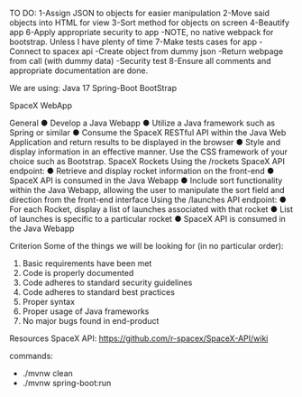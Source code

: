 TO DO:
1-Assign JSON to objects for easier manipulation
2-Move said objects into HTML for view
3-Sort method for objects on screen
4-Beautify app
6-Apply appropriate security to app
    -NOTE, no native webpack for bootstrap. Unless I have plenty of time
7-Make tests cases for app
    -Connect to spacex api
    -Create object from dummy json
    -Return webpage from call (with dummy data)
    -Security test
8-Ensure all comments and appropriate documentation are done.

We are using:
Java 17
Spring-Boot
BootStrap

SpaceX WebApp

General
● Develop a Java Webapp
● Utilize a Java framework such as Spring or similar
● Consume the SpaceX RESTful API within the Java Web Application and return results to
be displayed in the browser
● Style and display information in an effective manner. Use the CSS framework of your
choice such as Bootstrap.
SpaceX Rockets
Using the /rockets SpaceX API endpoint:
● Retrieve and display rocket information on the front-end
● SpaceX API is consumed in the Java Webapp
● Include sort functionality within the Java Webapp, allowing the user to manipulate the
sort field and direction from the front-end interface
Using the /launches API endpoint:
● For each Rocket, display a list of launches associated with that rocket
● List of launches is specific to a particular rocket
● SpaceX API is consumed in the Java Webapp

Criterion
Some of the things we will be looking for (in no particular order):
1. Basic requirements have been met
2. Code is properly documented
3. Code adheres to standard security guidelines
4. Code adheres to standard best practices
5. Proper syntax
6. Proper usage of Java frameworks
7. No major bugs found in end-product

Resources
SpaceX API: https://github.com/r-spacex/SpaceX-API/wiki

commands: 
- ./mvnw clean
- ./mvnw spring-boot:run